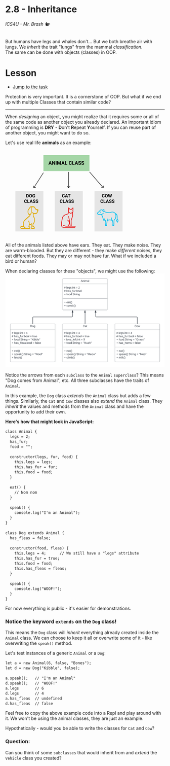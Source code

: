 # 2.8 - Inheritance

###### ICS4U - Mr. Brash 🐿

But humans have legs and whales don't... But we both breathe air with lungs. We _inherit_ the trait "lungs" from the mammal _classification_.<br>
The same can be done with objects (classes) in OOP.

# Lesson

- [Jump to the task](TASK.md)

Protection is very important. It is a cornerstone of OOP. But what if we end up with multiple Classes that contain similar code?

---

When _designing_ an object, you might realize that it requires some or all of the same code as another object you already declared. An important idiom of programming is **DRY** - **D**on't **R**epeat **Y**ourself. If you can reuse part of another object, you might want to do so.

Let's use real life **animals** as an example:

![](assets/inheritance_small.png)

All of the animals listed above have ears. They eat. They make noise. They are warm-blooded. But they are different - they make _different_ noises, they eat different foods. They may or may not have fur. What if we included a bird or human?

When declaring classes for these "objects", we might use the following:
![animals](assets/animals.png)

Notice the arrows from each `subclass` to the `Animal` `superclass`? This means "Dog comes from Animal", etc. All three subclasses have the traits of `Animal`.

In this example, the `Dog` class _extends_ the `Animal` class but adds a few things. Similarly, the `Cat` and `Cow` classes also _extend_ the `Animal` class. They _inherit_ the values and methods from the `Animal` class and have the opportunity to add their own.

**Here's how that might look in JavaScript:**
```JS
class Animal {
  legs = 2;
  has_fur;
  food = "";

  constructor(legs, fur, food) {
    this.legs = legs;
    this.has_fur = fur;
    this.food = food;
  }

  eat() {
    // Nom nom
  }

  speak() {
    console.log("I'm an Animal");
  }
}

class Dog extends Animal {
  has_fleas = false;

  constructor(food, fleas) {
    this.legs = 4;      // We still have a "legs" attribute
    this.has_fur = true;
    this.food = food;
    this.has_fleas = fleas;
  }

  speak() {
    console.log("WOOF!");
  }  
}
```

For now everything is public - it's easier for demonstrations.

### Notice the keyword `extends` on the `Dog` class!
This means the `Dog` class will _inherit_ everything already created inside the `Animal` class. We can choose to keep it all or overwrite some of it - like overwriting the `speak()` method.

Let's test instances of a generic `Animal` or a `Dog`:
```JS
let a = new Animal(6, false, "Bones");
let d = new Dog("Kibble", false);

a.speak();   // "I'm an Animal"
d.speak();   // "WOOF!"
a.legs       // 6
d.legs       // 4
a.has_fleas  // undefined
d.has_fleas  // false
```

Feel free to copy the above example code into a Repl and play around with it. We won't be using the animal classes, they are just an example.

Hypothetically - would you be able to write the classes for `Cat` and `Cow`?

### Question:
Can you think of some `subclasses` that would inherit from and _extend_ the `Vehicle` class you created?

<br><br><br><br><br><br><br><br>
